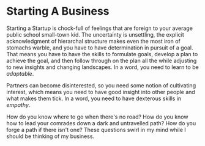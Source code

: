 # Starting A Business

Starting a Startup is chock-full of feelings that are foreign to your average public school small-town kid. The uncertainty is unsettling, the explicit acknowledgment of hierarchal structure makes even the most iron of stomachs warble, and you have to have determination in pursuit of a goal. That means you have to have the skills to formulate goals, develop a plan to achieve the goal, and then follow through on the plan all the while adjusting to new insights and changing landscapes. In a word, you need to learn to be _adaptable_.

Partners can become disinterested, so you need some notion of cultivating interest, which means you need to have good insight into other people and what makes them tick. In a word, you need to have dexterous skills in _empathy_.

How do you know where to go when there's no road? How do you know how to lead your comrades down a dark and untravelled path? How do you forge a path if there isn't one? These questions swirl in my mind while I should be thinking of my business.
